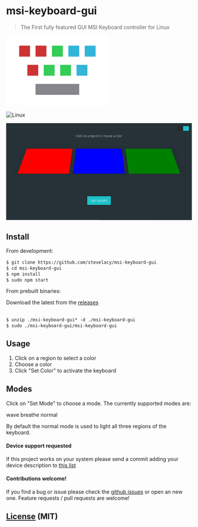 # msi-keyboard-gui

> The First fully featured GUI MSI Keyboard controller for Linux

![msi-keyboard](assets/logo.png)

![Linux](https://img.shields.io/badge/Linux-epic-brightgreen.svg)

![msi-keyboard](assets/1.png)

## Install

From development:

```
$ git clone https://github.com/stevelacy/msi-keyboard-gui
$ cd msi-keyboard-gui
$ npm install
$ sudo npm start

```

From prebuilt binaries:

Download the latest from the [releases](https://github.com/stevelacy/msi-keyboard-gui/releases)
```

$ unzip ./msi-keyboard-gui* -d ./msi-keyboard-gui
$ sudo ./msi-keyboard-gui/msi-keyboard-gui

```

## Usage

1. Click on a region to select a color
2. Choose a color
3. Click "Set Color" to activate the keyboard


## Modes

Click on "Set Mode" to choose a mode. The currently supported modes are:

  wave
  breathe
  normal

By default the normal mode is used to light all three regions of the keyboard.

#### Device support requested

If this project works on your system please send a commit adding your device description to [this list](SUPPORTED.md)

#### Contributions welcome!
If you find a bug or issue please check the [github issues](https://github.com/stevelacy/msi-keyboard-gui/issues) or open an new one.
Feature requests / pull requests are welcome!

## [License](LICENSE) (MIT)
